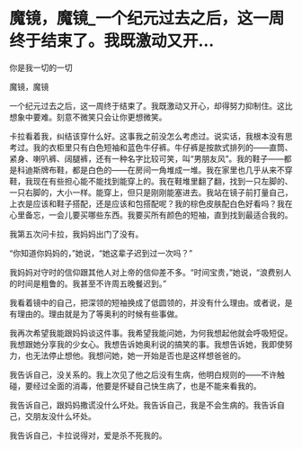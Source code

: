 # 魔镜，魔镜_一个纪元过去之后，这一周终于结束了。我既激动又开...

你是我一切的一切

魔镜，魔镜

一个纪元过去之后，这一周终于结束了。我既激动又开心，却得努力抑制住。这比想象中要难。刻意不微笑只会让你更想微笑。

卡拉看着我，纠结该穿什么好。这事我之前没怎么考虑过。说实话，我根本没有思考过。我的衣柜里只有白色短袖和蓝色牛仔裤。牛仔裤是按款式排列的——直筒、紧身、喇叭裤、阔腿裤，还有一种名字比较可笑，叫“男朋友风”。我的鞋子——都是科迪斯牌布鞋，都是白色的——在房间一角堆成一堆。我在家里也几乎从来不穿鞋，我现在有些担心能不能找到能穿上的。我在鞋堆里翻了翻，找到一只左脚的、一只右脚的，大小一样。能穿上，但只是刚刚能塞进去。我站在镜子前打量自己，上衣是应该和鞋子搭配，还是应该和包搭配呢？我的棕色皮肤配白色好看吗？我在心里备忘，一会儿要买哪些东西。我要买所有颜色的短袖，直到找到最适合我的。

我第五次问卡拉，我妈妈出门了没有。

“你知道你妈妈的，”她说，“她这辈子迟到过一次吗？”

我妈妈对守时的信仰跟其他人对上帝的信仰差不多。“时间宝贵，”她说，“浪费别人的时间是粗鲁的。我甚至不许周五晚餐迟到。”

我看着镜中的自己，把深领的短袖换成了低圆领的，并没有什么理由。或者说，是有理由的。理由就是为了等奥利的时候有些事做。

我再次希望我能跟妈妈谈这件事。我希望我能问她，为何我想起他就会呼吸短促。我想跟她分享我的少女心。我想告诉她奥利说的搞笑的事。我想告诉她，我即使努力，也无法停止想他。我想问她，她一开始是否也是这样想爸爸的。

我告诉自己，没关系的。我上次见了他之后没有生病，他明白规则的——不许触碰，要经过全面的消毒，他要是怀疑自己快生病了，也是不能来看我的。

我告诉自己，跟妈妈撒谎没什么坏处。我告诉自己，我是不会生病的。我告诉自己，交朋友没什么坏处。

我告诉自己，卡拉说得对，爱是杀不死我的。